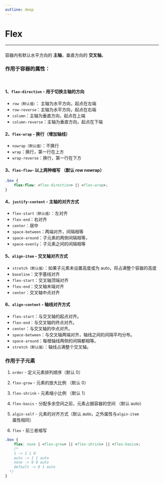 ```yaml
---
outline: deep
---
```


# Flex

---

<div class="tip custom-block" style="padding-top: 8px">
容器内有默认水平方向的 <b>主轴</b>，垂直方向的 <b>交叉轴</b>。
</div>

### 作用于容器的属性：

<br/>

#### 1、`flex-direction` - 用于切换主轴的方向

- `row（默认值）`： 主轴为水平方向，起点在左端
- `row-reverse`：主轴为水平方向，起点在右端
- `column`：主轴为垂直方向，起点在上端
- `column-reverse`：主轴为垂直方向，起点在下端

#### 2、`flex-wrap` - 换行（增加轴线）

- `nowrap（默认值）`：不换行
- `wrap`：换行，第一行在上方
- `wrap-reverse`：换行，第一行在下方

#### 3、`flex-flow`- 以上两种缩写 （默认 row nowrap）

```css
.box {
	flex-flow: <flex-direction> || <flex-wrap>;
}
```

#### 4、`justify-content` - 主轴的对齐方式

- `flex-start（默认值）`：左对齐
- `flex-end`：右对齐
- `center`：居中
- `space-between`：两端对齐，间隔相等
- `space-around`：子元素的两侧间隔相等，
- `space-evenly`：子元素之间的间隔相等

#### 5、`align-item` - 交叉轴对齐方式

- `stretch（默认值）`：如果子元素未设置高度或为 auto，将占满整个容器的高度
- `baseline`：文字基线对齐
- `flex-start`：交叉轴顶端对齐
- `flex-end`：交叉轴末端对齐
- `center`：交叉轴中点对齐

#### 6、`align-content` - 轴线对齐方式

- `flex-start`：与交叉轴的起点对齐。
- `flex-end`：与交叉轴的终点对齐。
- `center`：与交叉轴的中点对齐。
- `space-between`：与交叉轴两端对齐，轴线之间的间隔平均分布。
- `space-around`：每根轴线两侧的间隔都相等。
- `stretch（默认值）`：轴线占满整个交叉轴。

### 作用于子元素

1. `order` - 定义元素排列顺序（默认 0）

2. `flex-grow` - 元素的放大比例 （默认 0）

3. `flex-shrink` - 元素缩小比例 （默认 1）

4. `flex-basis` - 分配多余空间之前，元素占据容器的空间 （默认 auto）

5. `algin-self` - 元素的对齐方式（默认 auto，之外属性与`algin-item`属性相同）

6. `flex` - 前三者缩写

```css
.box {
	flex: none | <flex-grow> || <flex-shrink> || <flex-basis>;
	/*
    1 -> 1 1 0
    auto -> 1 1 auto
    none -> 0 0 auto
    default -> 0 1 auto
  */
}
```
